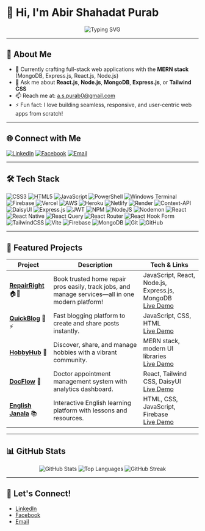 # 👋 Hi, I'm **Abir Shahadat Purab**

<p align="center">
  <img src="https://readme-typing-svg.demolab.com?font=Fira+Code&pause=1000&color=F7A41D&center=true&vCenter=true&width=435&lines=MERN+Stack+Developer;Building+Scalable+Web+Apps+%F0%9F%9A%80;Open+Source+Enthusiast" alt="Typing SVG" />
</p>

---

## 💫 About Me

- 🌱 Currently crafting full-stack web applications with the **MERN stack** (MongoDB, Express.js, React.js, Node.js)
- 💬 Ask me about **React.js**, **Node.js**, **MongoDB**, **Express.js**, or **Tailwind CSS**
- 📫 Reach me at: [a.s.purab0@gmail.com](mailto:a.s.purab0@gmail.com)
- ⚡ Fun fact: I love building seamless, responsive, and user-centric web apps from scratch!

---

## 🌐 Connect with Me

[![LinkedIn](https://img.shields.io/badge/LinkedIn-%230077B5.svg?style=for-the-badge&logo=linkedin&logoColor=white)](https://www.linkedin.com/in/abir-shahadat-purab-672bab343/)
[![Facebook](https://img.shields.io/badge/Facebook-%231877F2.svg?style=for-the-badge&logo=facebook&logoColor=white)](https://www.facebook.com/abir.shahadat.1/)
[![Email](https://img.shields.io/badge/Email-D14836?style=for-the-badge&logo=gmail&logoColor=white)](mailto:a.s.purab0@gmail.com)

---

## 🛠️ Tech Stack

![CSS3](https://img.shields.io/badge/css3-%231572B6.svg?style=for-the-badge&logo=css3&logoColor=white) ![HTML5](https://img.shields.io/badge/html5-%23E34F26.svg?style=for-the-badge&logo=html5&logoColor=white) ![JavaScript](https://img.shields.io/badge/javascript-%23323330.svg?style=for-the-badge&logo=javascript&logoColor=%23F7DF1E) ![PowerShell](https://img.shields.io/badge/PowerShell-%235391FE.svg?style=for-the-badge&logo=powershell&logoColor=white) ![Windows Terminal](https://img.shields.io/badge/Windows%20Terminal-%234D4D4D.svg?style=for-the-badge&logo=windows-terminal&logoColor=white) ![Firebase](https://img.shields.io/badge/firebase-%23039BE5.svg?style=for-the-badge&logo=firebase) ![Vercel](https://img.shields.io/badge/vercel-%23000000.svg?style=for-the-badge&logo=vercel&logoColor=white) ![AWS](https://img.shields.io/badge/AWS-%23FF9900.svg?style=for-the-badge&logo=amazon-aws&logoColor=white) ![Heroku](https://img.shields.io/badge/heroku-%23430098.svg?style=for-the-badge&logo=heroku&logoColor=white) ![Netlify](https://img.shields.io/badge/netlify-%23000000.svg?style=for-the-badge&logo=netlify&logoColor=#00C7B7) ![Render](https://img.shields.io/badge/Render-%46E3B7.svg?style=for-the-badge&logo=render&logoColor=white) ![Context-API](https://img.shields.io/badge/Context--Api-000000?style=for-the-badge&logo=react) ![DaisyUI](https://img.shields.io/badge/daisyui-5A0EF8?style=for-the-badge&logo=daisyui&logoColor=white) ![Express.js](https://img.shields.io/badge/express.js-%23404d59.svg?style=for-the-badge&logo=express&logoColor=%2361DAFB) ![JWT](https://img.shields.io/badge/JWT-black?style=for-the-badge&logo=JSON%20web%20tokens) ![NPM](https://img.shields.io/badge/NPM-%23CB3837.svg?style=for-the-badge&logo=npm&logoColor=white) ![NodeJS](https://img.shields.io/badge/node.js-6DA55F?style=for-the-badge&logo=node.js&logoColor=white) ![Nodemon](https://img.shields.io/badge/NODEMON-%23323330.svg?style=for-the-badge&logo=nodemon&logoColor=%BBDEAD) ![React](https://img.shields.io/badge/react-%2320232a.svg?style=for-the-badge&logo=react&logoColor=%2361DAFB) ![React Native](https://img.shields.io/badge/react_native-%2320232a.svg?style=for-the-badge&logo=react&logoColor=%2361DAFB) ![React Query](https://img.shields.io/badge/-React%20Query-FF4154?style=for-the-badge&logo=react%20query&logoColor=white) ![React Router](https://img.shields.io/badge/React_Router-CA4245?style=for-the-badge&logo=react-router&logoColor=white) ![React Hook Form](https://img.shields.io/badge/React%20Hook%20Form-%23EC5990.svg?style=for-the-badge&logo=reacthookform&logoColor=white) ![TailwindCSS](https://img.shields.io/badge/tailwindcss-%2338B2AC.svg?style=for-the-badge&logo=tailwind-css&logoColor=white) ![Vite](https://img.shields.io/badge/vite-%23646CFF.svg?style=for-the-badge&logo=vite&logoColor=white) ![Firebase](https://img.shields.io/badge/firebase-a08021?style=for-the-badge&logo=firebase&logoColor=ffcd34) ![MongoDB](https://img.shields.io/badge/MongoDB-%234ea94b.svg?style=for-the-badge&logo=mongodb&logoColor=white) ![Git](https://img.shields.io/badge/git-%23F05033.svg?style=for-the-badge&logo=git&logoColor=white) ![GitHub](https://img.shields.io/badge/github-%23121011.svg?style=for-the-badge&logo=github&logoColor=white)

---

## 🚀 Featured Projects

| Project | Description | Tech & Links |
| ------- | ----------- | ------------ |
| **[RepairRight](https://github.com/Purab2001/Repair_Right)** 🏠🔧 | Book trusted home repair pros easily, track jobs, and manage services—all in one modern platform! | JavaScript, React, Node.js, Express.js, MongoDB<br>[Live Demo](https://repair-right-1a8c9.web.app) |
| **[QuickBlog](https://github.com/Purab2001/QuickBlog)** 📝⚡ | Fast blogging platform to create and share posts instantly. | JavaScript, CSS, HTML<br>[Live Demo](https://quick-blog-zeta-two.vercel.app) |
| **[HobbyHub](https://github.com/Purab2001/hobbyhub)** 🎨 | Discover, share, and manage hobbies with a vibrant community. | MERN stack, modern UI libraries<br>[Live Demo](https://hobbyhub-19bff.web.app/) |
| **[DocFlow](https://github.com/Purab2001/DocFlow)** 🏥 | Doctor appointment management system with analytics dashboard. | React, Tailwind CSS, DaisyUI<br>[Live Demo](https://doc-flow.netlify.app/) |
| **[English Janala](https://github.com/Purab2001/English_Janala)** 📚 | Interactive English learning platform with lessons and resources. | HTML, CSS, JavaScript, Firebase<br>[Live Demo](https://purab2001.github.io/English_Janala) |

---

## 📊 GitHub Stats

<p align="center">
  <img src="https://github-readme-stats.vercel.app/api?username=Purab2001&show_icons=true&theme=radical" alt="GitHub Stats" />
  <img src="https://github-readme-stats.vercel.app/api/top-langs/?username=Purab2001&layout=compact&theme=radical" alt="Top Languages" />
  <img src="https://github-readme-streak-stats.herokuapp.com/?user=Purab2001&theme=radical" alt="GitHub Streak" />
</p>

---

## 🌟 Let's Connect!

- [LinkedIn](https://www.linkedin.com/in/abir-shahadat-purab-672bab343/)
- [Facebook](https://www.facebook.com/abir.shahadat.1/)
- [Email](mailto:a.s.purab0@gmail.com)
